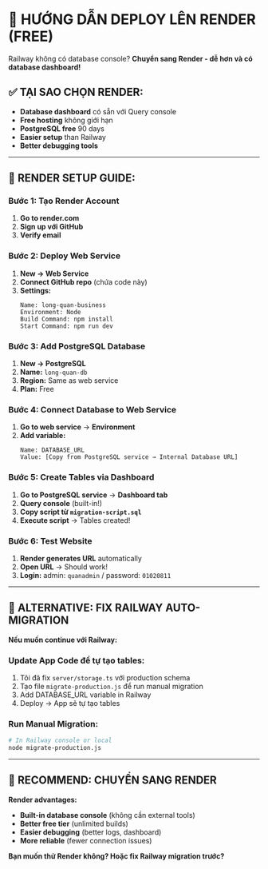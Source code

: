 # 🚀 HƯỚNG DẪN DEPLOY LÊN RENDER (FREE)

Railway không có database console? **Chuyển sang Render - dễ hơn và có database dashboard!**

## ✅ **TẠI SAO CHỌN RENDER:**

- **Database dashboard** có sẵn với Query console
- **Free hosting** không giới hạn
- **PostgreSQL free** 90 days 
- **Easier setup** than Railway
- **Better debugging tools**

---

## 🎯 **RENDER SETUP GUIDE:**

### **Bước 1: Tạo Render Account**
1. **Go to render.com**
2. **Sign up với GitHub**
3. **Verify email**

### **Bước 2: Deploy Web Service**
1. **New → Web Service**
2. **Connect GitHub repo** (chứa code này)
3. **Settings:**
   ```
   Name: long-quan-business
   Environment: Node
   Build Command: npm install
   Start Command: npm run dev
   ```

### **Bước 3: Add PostgreSQL Database**
1. **New → PostgreSQL**
2. **Name:** `long-quan-db`
3. **Region:** Same as web service
4. **Plan:** Free

### **Bước 4: Connect Database to Web Service**
1. **Go to web service** → **Environment**
2. **Add variable:**
   ```
   Name: DATABASE_URL
   Value: [Copy from PostgreSQL service → Internal Database URL]
   ```

### **Bước 5: Create Tables via Dashboard**
1. **Go to PostgreSQL service** → **Dashboard tab**
2. **Query console** (built-in!)
3. **Copy script từ `migration-script.sql`**
4. **Execute script** → Tables created!

### **Bước 6: Test Website**
1. **Render generates URL** automatically
2. **Open URL** → Should work!
3. **Login:** admin: `quanadmin` / password: `01020811`

---

## 🔧 **ALTERNATIVE: FIX RAILWAY AUTO-MIGRATION**

**Nếu muốn continue với Railway:**

### **Update App Code để tự tạo tables:**
1. Tôi đã fix `server/storage.ts` với production schema
2. Tạo file `migrate-production.js` để run manual migration
3. Add DATABASE_URL variable in Railway
4. Deploy → App sẽ tự tạo tables

### **Run Manual Migration:**
```bash
# In Railway console or local
node migrate-production.js
```

---

## 🚀 **RECOMMEND: CHUYỂN SANG RENDER**

**Render advantages:**
- **Built-in database console** (không cần external tools)
- **Better free tier** (unlimited builds)
- **Easier debugging** (better logs, dashboard)
- **More reliable** (fewer connection issues)

**Bạn muốn thử Render không? Hoặc fix Railway migration trước?**